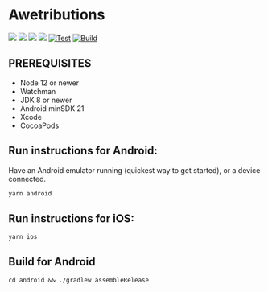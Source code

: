 # Awetributions

[![](https://img.shields.io/github/license/shensven/Awetributions)](./LICENSE)
[![](https://img.shields.io/github/package-json/v/shensven/Awetributions?color=2DBB60)](./package.json)
[![](https://img.shields.io/github/package-json/dependency-version/shensven/Awetributions/react)](./package.json)
[![](https://img.shields.io/github/package-json/dependency-version/shensven/Awetributions/react-native)](./package.json)
[![Test](https://github.com/shensven/Awetributions/actions/workflows/dev.yml/badge.svg?branch=dev)](https://github.com/shensven/Awetributions/actions/workflows/dev.yml)
[![Build](https://github.com/shensven/Awetributions/actions/workflows/main.yml/badge.svg)](https://github.com/shensven/Awetributions/actions/workflows/main.yml)

## PREREQUISITES

-   Node 12 or newer
-   Watchman
-   JDK 8 or newer
-   Android minSDK 21
-   Xcode
-   CocoaPods

## Run instructions for Android:

Have an Android emulator running (quickest way to get started), or a device connected.

```bash
yarn android
```

## Run instructions for iOS:

```
yarn ios
```

## Build for Android

```
cd android && ./gradlew assembleRelease
```
